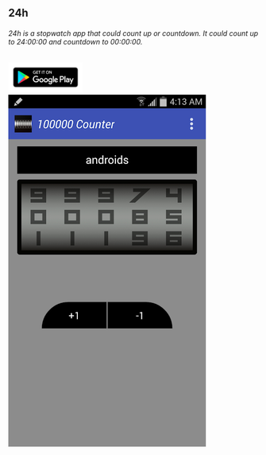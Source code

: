## 24h
###### 24h is a stopwatch app that could count up or countdown. It could count up to 24:00:00 and countdown to 00:00:00.
<a href="https://play.google.com/store/apps/details?id=com.wishhard.h24&hl=en"><img src="https://github.com/wishhard/One-Hundred-Thousand-Counter/blob/master/img/gp.png" align="left" height="60" width="150" ></a>
<br><br><br>

<img src="https://github.com/wishhard/One-Hundred-Thousand-Counter/blob/master/img/ww.webp">

